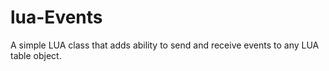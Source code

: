 lua-Events
==========

A simple LUA class that adds ability to send and receive events to any LUA table object.

